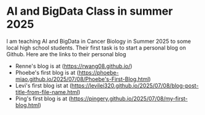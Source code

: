 # AI and BigData Class in summer 2025
I am teaching AI and BigData in Cancer Biology in Summer 2025 to some local high school students. Their first task is to start a personal blog on Github. 
Here are the links to their personal blog
<br>
- Renne's blog is at (https://rwang08.github.io/) 
- Phoebe's first blog is at (https://phoebe-miao.github.io/2025/07/08/Phoebe's-First-Blog.html)
- Levi's first blog ist at (https://levilei320.github.io/2025/07/08/blog-post-title-from-file-name.html)
- Ping's first blog is at (https://pingery.github.io/2025/07/08/my-first-blog.html) 
</br>
